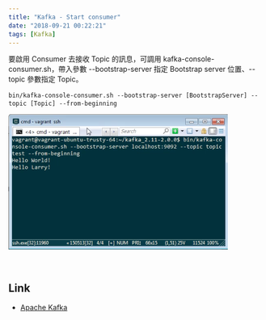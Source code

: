 ```yaml
---
title: "Kafka - Start consumer"
date: "2018-09-21 00:22:21"
tags: [Kafka]
---
```



要啟用 Consumer 去接收 Topic 的訊息，可調用 kafka-console-consumer.sh，帶入參數 --bootstrap-server 指定 Bootstrap server 位置、--topic 參數指定 Topic。  

<!-- More -->

    bin/kafka-console-consumer.sh --bootstrap-server [BootstrapServer] --topic [Topic] --from-beginning

![1.png](1.png)
 
<br/>


Link
----
* [Apache Kafka](https://kafka.apache.org/quickstart)
